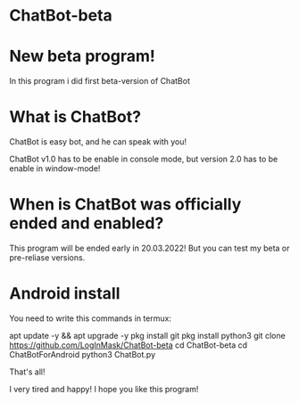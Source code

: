 # ChatBot-beta

# New beta program!

In this program i did first beta-version of ChatBot

# What is ChatBot?

ChatBot is easy bot, and he can speak with you!

ChatBot v1.0 has to be enable in console mode, but
version 2.0 has to be enable in window-mode!

# When is ChatBot was officially ended and enabled?

This program will be ended early in 20.03.2022!
But you can test my beta or pre-reliase versions.

# Android install
You need to write this commands in termux:

apt update -y && apt upgrade -y
pkg install git
pkg install python3
git clone https://github.com/LogInMask/ChatBot-beta
cd ChatBot-beta
cd ChatBotForAndroid
python3 ChatBot.py

That's all!

I very tired and happy!
I hope you like this program!


